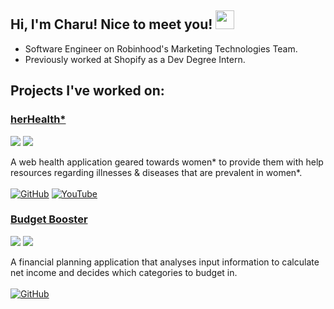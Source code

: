 ## Hi, I'm Charu! Nice to meet you! <img src="https://raw.githubusercontent.com/aemmadi/aemmadi/master/wave.gif" width="30px">

- Software Engineer on Robinhood's Marketing Technologies Team.
- Previously worked at Shopify as a Dev Degree Intern.

## Projects I've worked on:
### [herHealth*](https://devpost.com/software/herhealth-1pwmti)
![](https://img.shields.io/badge/-cmd--f-dec19b?style=for-the-badge)
![](https://img.shields.io/badge/-TELUS's%20best%20health%20solution-darkgreen?style=for-the-badge)<br>

A web health application geared towards women* to provide them with help resources regarding illnesses & diseases that are prevalent in women*.
<br>
<br>
[![GitHub](https://img.shields.io/badge/github-%23121011.svg?style=for-the-badge&logo=github&logoColor=white)](https://github.com/gonzk/her-health) 
[![YouTube](https://img.shields.io/badge/YouTube-%23FF0000.svg?style=for-the-badge&logo=YouTube&logoColor=white)](https://www.youtube.com/watch?v=j_EjmTCQYTM&t=1s)


### [Budget Booster](https://devpost.com/software/budget-booster)
![](https://img.shields.io/badge/-ConUHacks-purple?style=for-the-badge)
![](https://img.shields.io/badge/-Best%20Financial%20Solution-darkgreen?style=for-the-badge)<br>

A financial planning application that analyses input information to calculate net income and decides which categories to budget in.<br><br>
[![GitHub](https://img.shields.io/badge/github-%23121011.svg?style=for-the-badge&logo=github&logoColor=white)](https://github.com/Keaton11/Budget-Booster)
<br>

